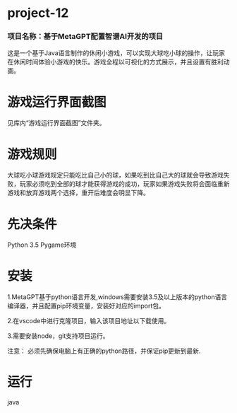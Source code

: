 # project-12

### 项目名称：基于MetaGPT配置智谱AI开发的项目

这是一个基于Java语言制作的休闲小游戏，可以实现大球吃小球的操作，让玩家在休闲时间体验小游戏的快乐。游戏全程以可视化的方式展示，并且设置有胜利动画。

# 游戏运行界面截图

见库内“游戏运行界面截图”文件夹。

# 游戏规则

大球吃小球游戏规定只能吃比自己小的球，如果吃到比自己大的球就会导致游戏失败，玩家必须吃到全部的球才能获得游戏的成功，玩家如果游戏失败将会面临重新游戏和放弃游戏两个选择，重开后难度会明显下降。

# 先决条件

Python 3.5 Pygame环境

# 安装

1.MetaGPT基于python语言开发,windows需要安装3.5及以上版本的python语言编译器，并且配置pip环境变量，安装好对应的import包。

2.在vscode中进行克隆项目，输入该项目地址以下载使用。

3.需要安装node，git支持项目运行。

注意： 必须先确保电脑上有正确的python路径，并保证pip更新到最新.

# 运行

java

#


